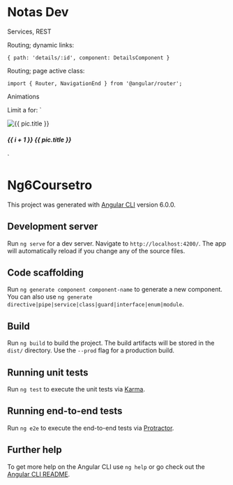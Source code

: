 # Notas Dev

Services, REST

Routing; dynamic links:

`{
    path: 'details/:id',
    component: DetailsComponent
}`

Routing; page active class:

`
import { Router, NavigationEnd } from '@angular/router';
`

Animations

Limit a for:
`
<div *ngFor="let pic of photos$; let i=index">
        <div class="pic" *ngIf="i < 20">
            <img src="{{ pic.url }}" alt="{{ pic.title }}">
            <h5><b>{{ i + 1 }} </b>{{ pic.title }}</h5>
        </div>
    </div>
    `
    

# Ng6Coursetro

This project was generated with [Angular CLI](https://github.com/angular/angular-cli) version 6.0.0.

## Development server

Run `ng serve` for a dev server. Navigate to `http://localhost:4200/`. The app will automatically reload if you change any of the source files.

## Code scaffolding

Run `ng generate component component-name` to generate a new component. You can also use `ng generate directive|pipe|service|class|guard|interface|enum|module`.

## Build

Run `ng build` to build the project. The build artifacts will be stored in the `dist/` directory. Use the `--prod` flag for a production build.

## Running unit tests

Run `ng test` to execute the unit tests via [Karma](https://karma-runner.github.io).

## Running end-to-end tests

Run `ng e2e` to execute the end-to-end tests via [Protractor](http://www.protractortest.org/).

## Further help

To get more help on the Angular CLI use `ng help` or go check out the [Angular CLI README](https://github.com/angular/angular-cli/blob/master/README.md).
